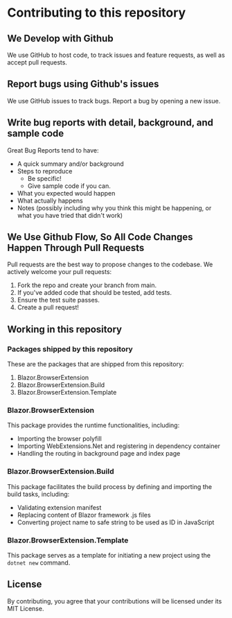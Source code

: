 # Contributing to this repository

## We Develop with Github
We use GitHub to host code, to track issues and feature requests, as well as accept pull requests.

## Report bugs using Github's issues
We use GitHub issues to track bugs. Report a bug by opening a new issue.

## Write bug reports with detail, background, and sample code
Great Bug Reports tend to have:

- A quick summary and/or background
- Steps to reproduce
  - Be specific!
  - Give sample code if you can.
- What you expected would happen
- What actually happens
- Notes (possibly including why you think this might be happening, or what you have tried that didn't work)

## We Use Github Flow, So All Code Changes Happen Through Pull Requests
Pull requests are the best way to propose changes to the codebase. We actively welcome your pull requests:

1. Fork the repo and create your branch from main.
0. If you've added code that should be tested, add tests.
0. Ensure the test suite passes.
0. Create a pull request!

## Working in this repository
### Packages shipped by this repository
These are the packages that are shipped from this repository:
1. Blazor.BrowserExtension
0. Blazor.BrowserExtension.Build
0. Blazor.BrowserExtension.Template

### Blazor.BrowserExtension
This package provides the runtime functionalities, including:
- Importing the browser polyfill
- Importing WebExtensions.Net and registering in dependency container
- Handling the routing in background page and index page

### Blazor.BrowserExtension.Build
This package facilitates the build process by defining and importing the build tasks, including:
- Validating extension manifest
- Replacing content of Blazor framework .js files
- Converting project name to safe string to be used as ID in JavaScript

### Blazor.BrowserExtension.Template
This package serves as a template for initiating a new project using the `dotnet new` command.

## License
By contributing, you agree that your contributions will be licensed under its MIT License.